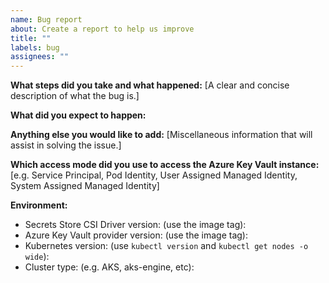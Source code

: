 ```yaml
---
name: Bug report
about: Create a report to help us improve
title: ""
labels: bug
assignees: ""
---
```


**What steps did you take and what happened:**
[A clear and concise description of what the bug is.]

**What did you expect to happen:**

**Anything else you would like to add:**
[Miscellaneous information that will assist in solving the issue.]

**Which access mode did you use to access the Azure Key Vault instance:**
[e.g. Service Principal, Pod Identity, User Assigned Managed Identity, System Assigned Managed Identity]

**Environment:**

- Secrets Store CSI Driver version: (use the image tag):
- Azure Key Vault provider version: (use the image tag):
- Kubernetes version: (use `kubectl version` and `kubectl get nodes -o wide`):
- Cluster type: (e.g. AKS, aks-engine, etc):
